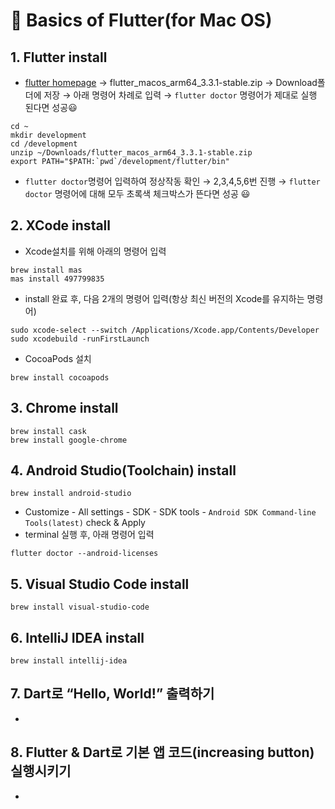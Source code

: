 # 🤔 Basics of Flutter(for Mac OS)



## 1. Flutter install

- [flutter homepage](https://docs.flutter.dev/get-started/install/macos) → flutter_macos_arm64_3.3.1-stable.zip →  Download폴더에 저장 → 아래 명령어 차례로 입력 → `flutter doctor` 명령어가 제대로 실행 된다면 성공😃

~~~
cd ~
mkdir development
cd /development
unzip ~/Downloads/flutter_macos_arm64_3.3.1-stable.zip
export PATH="$PATH:`pwd`/development/flutter/bin"
~~~

- `flutter doctor`명령어 입력하여 정상작동 확인 → 2,3,4,5,6번 진행 → `flutter doctor` 명령어에 대해 모두 초록색 체크박스가 뜬다면 성공 😃

## 2. XCode install

- Xcode설치를 위해 아래의 명령어 입력

~~~
brew install mas
mas install 497799835
~~~

- install 완료 후, 다음 2개의 명령어 입력(항상 최신 버전의 Xcode를 유지하는 명령어)

~~~
sudo xcode-select --switch /Applications/Xcode.app/Contents/Developer
sudo xcodebuild -runFirstLaunch
~~~

- CocoaPods 설치

~~~
brew install cocoapods
~~~

## 3. Chrome install

~~~
brew install cask
brew install google-chrome
~~~

## 4. Android Studio(Toolchain) install

```
brew install android-studio
```

- Customize - All settings - SDK - SDK tools - `Android SDK Command-line Tools(latest)` check & Apply
- terminal 실행 후, 아래 명령어 입력

~~~
flutter doctor --android-licenses
~~~

## 5. Visual Studio Code install

~~~
brew install visual-studio-code
~~~

## 6. IntelliJ IDEA install

~~~
brew install intellij-idea
~~~

## 7.  Dart로 “Hello, World!” 출력하기

- 





## 8. Flutter & Dart로 기본 앱 코드(increasing button) 실행시키기

- 
